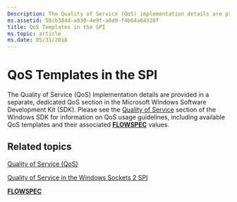 ```yaml
---
Description: The Quality of Service (QoS) implementation details are provided in a separate, dedicated QoS section in the Microsoft Windows Software Development Kit (SDK).
ms.assetid: 58cb384d-a830-4e9f-a8d0-f4b64a64328f
title: QoS Templates in the SPI
ms.topic: article
ms.date: 05/31/2018
---
```


# QoS Templates in the SPI

The Quality of Service (QoS) implementation details are provided in a separate, dedicated QoS section in the Microsoft Windows Software Development Kit (SDK). Please see the [Quality of Service](/previous-versions/windows/desktop/qos/qos-start-page) section of the Windows SDK for information on QoS usage guidelines, including available QoS templates and their associated [**FLOWSPEC**](/windows/win32/api/qos/ns-qos-flowspec) values.

## Related topics

<dl> <dt>

[Quality of Service (QoS)](/previous-versions/windows/desktop/qos/qos-start-page)
</dt> <dt>

[Quality of Service in the Windows Sockets 2 SPI](quality-of-service-in-the-windows-sockets-2-spi-2.md)
</dt> <dt>

[**FLOWSPEC**](/windows/win32/api/qos/ns-qos-flowspec)
</dt> </dl>

 

 
